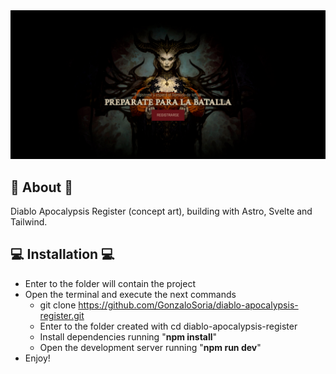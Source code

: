 <img href="https://diablo-apocalypsis-register.vercel.app/" target="_blank" src="https://github.com/GonzaloSoria/diablo-apocalypsis-register/blob/master/src/readme.jpg" alt="Diablo Apocalypsis | Registro">

## 📜 About 📜

Diablo Apocalypsis Register (concept art), building with Astro, Svelte and Tailwind.

## 💻 Installation 💻
- Enter to the folder will contain the project
- Open the terminal and execute the next commands
    - git clone https://github.com/GonzaloSoria/diablo-apocalypsis-register.git
    - Enter to the folder created with cd diablo-apocalypsis-register
    - Install dependencies running "**npm install**"
    - Open the development server running "**npm run dev**"
- Enjoy! 

